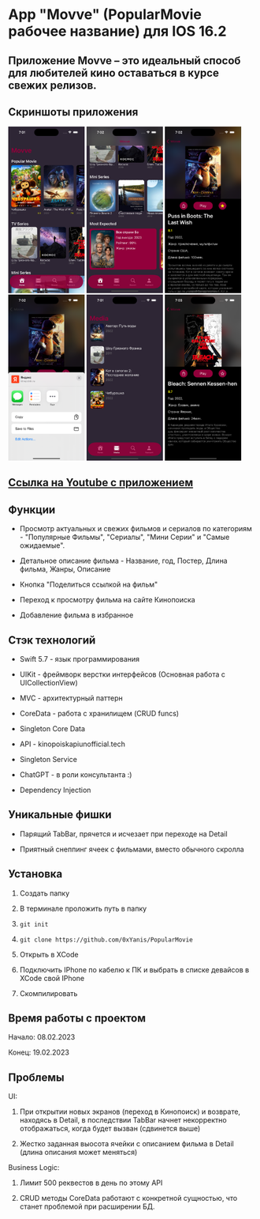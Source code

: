 # App "Movve" (PopularMovie рабочее название) для IOS 16.2

## Приложение Movve – это идеальный способ для любителей кино оставаться в курсе свежих релизов.

## Скриншоты приложения

<html>
 <body>
  <p>
    <img src="Screenshots/1.png" width="155">
    <img src="Screenshots/2.png" width="155">
    <img src="Screenshots/3.png" width="155">
    <img src="Screenshots/4.png" width="155">
    <img src="Screenshots/5.png" width="155">
    <img src="Screenshots/6.png" width="155">
  </p>
 </body>
</html>

## [Ссылка на Youtube с приложением](https://youtu.be/bx0jbFgX5MQ)

## Функции

- Просмотр актуальных и свежих фильмов и сериалов по категориям - "Популярные Фильмы", "Сериалы", "Мини Серии" и "Самые ожидаемые".

- Детальное описание фильма - Название, год, Постер, Длина фильма, Жанры, Описание

- Кнопка "Поделиться ссылкой на фильм"

- Переход к просмотру фильма на сайте Кинопоиска

- Добавление фильма в избранное

## Стэк технологий

- Swift 5.7 - язык программирования 

- UIKit - фреймворк верстки интерфейсов (Основная работа с UICollectionView)

- MVC - архитектурный паттерн

- CoreData - работа с хранилищем (CRUD funcs)

- Singleton Core Data

- API - kinopoiskapiunofficial.tech

- Singleton Service

- ChatGPT - в роли консультанта :)

- Dependency Injection

## Уникальные фишки

- Парящий TabBar, прячется и исчезает при переходе на Detail

- Приятный снеппинг ячеек с фильмами, вместо обычного скролла

## Установка

1. Создать папку

2. В терминале проложить путь в папку

3. ``` git init ```

4. ``` git clone https://github.com/0xYanis/PopularMovie ```

5. Открыть в XCode

6. Подключить IPhone по кабелю к ПК и выбрать в списке девайсов в XCode свой IPhone

7. Скомпилировать

## Время работы с проектом

Начало: 08.02.2023

Конец: 19.02.2023

## Проблемы

UI:

1. При открытии новых экранов (переход в Кинопоиск) и возврате, находясь в Detail, в последствии TabBar начнет некорректно отображаться, когда будет вызван (сдвинется выше)

2. Жестко заданная выосота ячейки с описанием фильма в Detail (длина описания может меняться)

Business Logic:

1. Лимит 500 реквестов в день по этому API

2. CRUD методы CoreData работают с конкретной сущностью, что станет проблемой при расширении БД.
